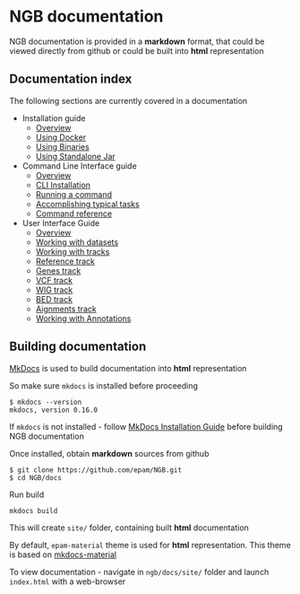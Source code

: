 # NGB documentation

NGB documentation is provided in a **markdown** format, that could be viewed directly from github or could be built into **html** representation

## Documentation index

The following sections are currently covered in a documentation
* Installation guide
    * [Overview](md/installation/overview.md)
    * [Using Docker](md/installation/docker.md)
    * [Using Binaries](md/installation/binaries.md)
    * [Using Standalone Jar](md/installation/standalone.md)
* Command Line Interface guide
    * [Overview](md/cli/introduction.md)
    * [CLI Installation](md/cli/installation.md)
    * [Running a command](md/cli/running-command.md)
    * [Accomplishing typical tasks](md/cli/typical-tasks.md)
    * [Command reference](md/cli/command-reference.md)
* User Interface Guide
    * [Overview](md/user-guide/overview.md)
    * [Working with datasets](md/user-guide/datasets.md)
    * [Working with tracks](md/user-guide/tracks.md)
    * [Reference track](md/user-guide/tracks-reference.md)
    * [Genes track](md/user-guide/tracks-genes.md)        
    * [VCF track](md/user-guide/tracks-vcf.md)
    * [WIG track](md/user-guide/tracks-wig.md)
    * [BED track](md/user-guide/tracks-bed.md)
    * [Aignments track](md/user-guide/tracks-bam.md)
    * [Working with Annotations](md/user-guide/annotations.md)

## Building documentation

[MkDocs](http://www.mkdocs.org) is used to build documentation into **html** representation

So make sure `mkdocs` is installed before proceeding

```
$ mkdocs --version
mkdocs, version 0.16.0
```

If `mkdocs` is not installed - follow [MkDocs Installation Guide](http://www.mkdocs.org/#installation) before building NGB documentation

Once installed, obtain **markdown** sources from github
```
$ git clone https://github.com/epam/NGB.git
$ cd NGB/docs
```

Run build 
```
mkdocs build
```

This will create `site/` folder, containing built **html** documentation

By default, `epam-material` theme is used for **html** representation. This theme is based on [mkdocs-material](https://github.com/squidfunk/mkdocs-material)

To view documentation - navigate in `ngb/docs/site/` folder and launch `index.html` with a web-browser
